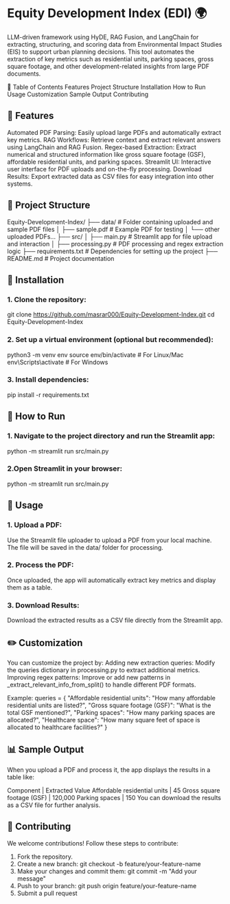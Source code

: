 # Equity Development Index (EDI) 🌍
LLM-driven framework using HyDE, RAG Fusion, and LangChain for extracting, structuring, and scoring data from Environmental Impact Studies (EIS) to support urban planning decisions. This tool automates the extraction of key metrics such as residential units, parking spaces, gross square footage, and other development-related insights from large PDF documents.

📖 Table of Contents
Features
Project Structure
Installation
How to Run
Usage
Customization
Sample Output
Contributing

## 🚀 Features
Automated PDF Parsing: Easily upload large PDFs and automatically extract key metrics.
RAG Workflows: Retrieve context and extract relevant answers using LangChain and RAG Fusion.
Regex-based Extraction: Extract numerical and structured information like gross square footage (GSF), affordable residential units, and parking spaces.
Streamlit UI: Interactive user interface for PDF uploads and on-the-fly processing.
Download Results: Export extracted data as CSV files for easy integration into other systems.

## 📁 Project Structure
Equity-Development-Index/
├── data/                         # Folder containing uploaded and sample PDF files
│   ├── sample.pdf                # Example PDF for testing
│   └── other uploaded PDFs...
├── src/
│   ├── main.py                   # Streamlit app for file upload and interaction
│   ├── processing.py             # PDF processing and regex extraction logic
├── requirements.txt              # Dependencies for setting up the project
├── README.md                     # Project documentation

## 🔧 Installation
### 1. Clone the repository:
git clone https://github.com/masrar000/Equity-Development-Index.git
cd Equity-Development-Index
### 2. Set up a virtual environment (optional but recommended):
python3 -m venv env
source env/bin/activate   # For Linux/Mac
env\Scripts\activate      # For Windows
### 3. Install dependencies:
pip install -r requirements.txt

## 🏃 How to Run

### 1. Navigate to the project directory and run the Streamlit app:
python -m streamlit run src/main.py
### 2.Open Streamlit in your browser:
python -m streamlit run src/main.py

## 🎯 Usage
### 1. Upload a PDF:
Use the Streamlit file uploader to upload a PDF from your local machine. The file will be saved in the data/ folder for processing.

### 2. Process the PDF:
Once uploaded, the app will automatically extract key metrics and display them as a table.

### 3. Download Results:
Download the extracted results as a CSV file directly from the Streamlit app.

## ✏️ Customization
You can customize the project by:
Adding new extraction queries: Modify the queries dictionary in processing.py to extract additional metrics.
Improving regex patterns: Improve or add new patterns in _extract_relevant_info_from_split() to handle different PDF formats.

Example:
queries = {
    "Affordable residential units": "How many affordable residential units are listed?",
    "Gross square footage (GSF)": "What is the total GSF mentioned?",
    "Parking spaces": "How many parking spaces are allocated?",
    "Healthcare space": "How many square feet of space is allocated to healthcare facilities?"
}

## 📊 Sample Output
When you upload a PDF and process it, the app displays the results in a table like:

Component                    | Extracted Value
Affordable residential units | 45
Gross square footage (GSF)	 | 120,000
Parking spaces	             | 150
You can download the results as a CSV file for further analysis.

## 🤝 Contributing
We welcome contributions! Follow these steps to contribute:
1. Fork the repository.
2. Create a new branch:
   git checkout -b feature/your-feature-name
3. Make your changes and commit them:
   git commit -m "Add your message"
4. Push to your branch:
   git push origin feature/your-feature-name
5. Submit a pull request



